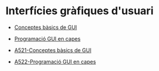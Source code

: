 # Interfícies gràfiques d'usuari

* [Conceptes bàsics de GUI](uf5nf2a01.md)
* [Programació GUI en capes](uf5nf2a02.md)

* [A521-Conceptes bàsics de GUI](https://docencia.proven.cat/jmoreno/wiki/doku.php?id=docencia:dam:m03:uf5:a521)
* [A522-Programació GUI en capes](https://docencia.proven.cat/jmoreno/wiki/doku.php?id=docencia:dam:m03:uf5:a522)